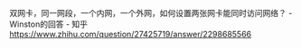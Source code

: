 双网卡，同一网段，一个内网，一个外网，如何设置两张网卡能同时访问网络？ - Winston的回答 - 知乎 https://www.zhihu.com/question/27425719/answer/2298685566